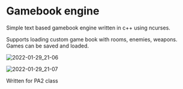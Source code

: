# Gamebook engine

Simple text based gamebook engine written in c++ using ncurses.

Supports loading custom game book with rooms, enemies, weapons.
Games can be saved and loaded.

![2022-01-29_21-06](https://user-images.githubusercontent.com/22203991/151676139-5ddb12e7-7f61-4c87-b9c3-9a96cdee966b.png)

![2022-01-29_21-07](https://user-images.githubusercontent.com/22203991/151676143-12f68b52-cff3-48f8-8794-3149f3693f00.png)


Written for PA2 class
